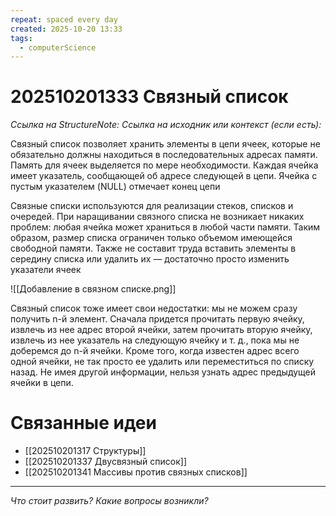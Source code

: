 ```yaml
---
repeat: spaced every day
created: 2025-10-20 13:33
tags:
  - computerScience
---
```

# 202510201333 Связный список

*Ссылка на StructureNote:*
*Ссылка на исходник или контекст (если есть):*

Связный список позволяет хранить элементы в цепи ячеек, которые не обязательно должны находиться в последовательных адресах памяти. Память для ячеек выделяется по мере необходимости. Каждая ячейка имеет указатель, сообщающей об адресе следующей в цепи. Ячейка с пустым указателем (NULL) отмечает конец цепи

Связные списки используются для реализации стеков, списков и очередей. При наращивании связного списка не возникает никаких проблем: любая ячейка может храниться в любой части памяти. Таким образом, размер списка ограничен только объемом имеющейся свободной памяти. Также не составит труда вставить элементы в середину списка или удалить их — достаточно просто изменить указатели ячеек

![[Добавление в связном списке.png]]

Связный список тоже имеет свои недостатки: мы не можем сразу получить n-й элемент. Сначала придется прочитать первую ячейку, извлечь из нее адрес второй ячейки, затем прочитать вторую ячейку, извлечь из нее указатель на следующую ячейку и т. д., пока мы не доберемся до n-й ячейки. Кроме того, когда известен адрес всего одной ячейки, не так просто ее удалить или переместиться по списку назад. Не имея другой информации, нельзя узнать адрес предыдущей ячейки в цепи.

# Связанные идеи

- [[202510201317 Структуры]]
- [[202510201337 Двусвязный список]]
- [[202510201341 Массивы против связных списков]]

---

*Что стоит развить? Какие вопросы возникли?*
